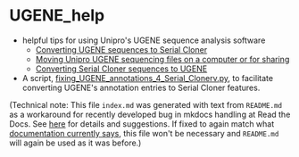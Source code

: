# UGENE_help
* helpful tips for using Unipro's UGENE sequence analysis software
    * [Converting UGENE sequences to Serial Cloner](https://github.com/fomightez/UGENE_help/blob/master/Converting%20UGENE%20sequences%20to%20Serial%20Cloner.md)
    * [Moving Unipro UGENE sequencing files on a computer or for sharing](https://github.com/fomightez/UGENE_help/blob/master/Moving%20Unipro%20UGENE%20sequencing%20files%20on%20a%20computer%20or%20for%20sharing.md)
    * [Converting Serial Cloner sequences to UGENE](https://github.com/fomightez/UGENE_help/blob/master/Converting%20Serial%20Cloner%20sequences%20to%20UGENE.md)
* A script, [fixing_UGENE_annotations_4_Serial_Clonerv.py](https://github.com/fomightez/UGENE_help/blob/master/fixing_UGENE_annotations_4_Serial_Cloner.py), to facilitate converting UGENE's annotation entries to Serial Cloner features.


(Technical note: This file `index.md` was generated with text from `README.md` as a workaround for recently developed bug in mkdocs handling at Read the Docs. See [here](https://github.com/rtfd/readthedocs.org/issues/1615) for details and suggestions. If fixed to again match what [documentation currently says]( https://read-the-docs.readthedocs.org/en/latest/builds.html), this file won't be necessary and `README.md` will again be used as it was before.)
